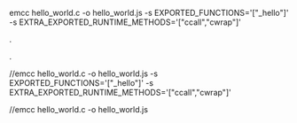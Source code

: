 emcc hello_world.c -o hello_world.js -s EXPORTED_FUNCTIONS='["_hello"]' -s EXTRA_EXPORTED_RUNTIME_METHODS='["ccall","cwrap"]'


.


.


//emcc hello_world.c -o hello_world.js -s EXPORTED_FUNCTIONS='["_hello"]' -s EXTRA_EXPORTED_RUNTIME_METHODS='["ccall","cwrap"]'




//emcc hello_world.c -o hello_world.js
